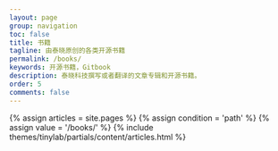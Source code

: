 ```yaml
---
layout: page
group: navigation
toc: false
title: 书籍
tagline: 由泰晓原创的各类开源书籍
permalink: /books/
keywords: 开源书籍，Gitbook
description: 泰晓科技撰写或者翻译的文章专辑和开源书籍。
order: 5
comments: false
---
```


<section id="home">
  {% assign articles = site.pages %}
  {% assign condition = 'path' %}
  {% assign value = '/books/' %}
  {% include themes/tinylab/partials/content/articles.html %}
</section>
